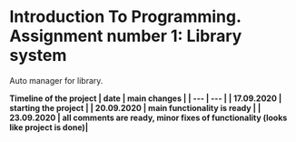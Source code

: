 # Introduction To Programming. Assignment number 1: Library system

Auto manager for library.

<b> Timeline of the project
| date | main changes |
| --- | --- |
| 17.09.2020 | starting the project |
| 20.09.2020 | main functionality is ready | 
| 23.09.2020 | all comments are ready, minor fixes of functionality (looks like project is done)| 

